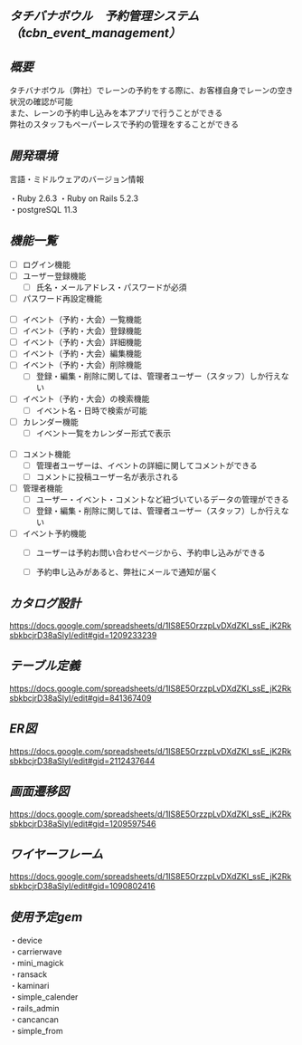 *タチバナボウル　予約管理システム（tcbn_event_management）*
---

*概要*
---
タチバナボウル（弊社）でレーンの予約をする際に、お客様自身でレーンの空き状況の確認が可能  
また、レーンの予約申し込みを本アプリで行うことができる  
弊社のスタッフもペーパーレスで予約の管理をすることができる  

*開発環境*
---
言語・ミドルウェアのバージョン情報

・Ruby 2.6.3
・Ruby on Rails 5.2.3  
・postgreSQL 11.3  

*機能一覧*
---
 - [ ] ログイン機能  
 - [ ] ユーザー登録機能  
   - [ ] 氏名・メールアドレス・パスワードが必須  
 - [ ] パスワード再設定機能  
  
 - [ ] イベント（予約・大会）一覧機能    
 - [ ] イベント（予約・大会）登録機能  
 - [ ] イベント（予約・大会）詳細機能  
 - [ ] イベント（予約・大会）編集機能 
 - [ ] イベント（予約・大会）削除機能  
   - [ ] 登録・編集・削除に関しては、管理者ユーザー（スタッフ）しか行えない  
 - [ ] イベント（予約・大会）の検索機能  
   - [ ] イベント名・日時で検索が可能  
 - [ ] カレンダー機能  
   - [ ] イベント一覧をカレンダー形式で表示  
  
 - [ ] コメント機能  
   - [ ] 管理者ユーザーは、イベントの詳細に関してコメントができる
   - [ ] コメントに投稿ユーザー名が表示される
  
 - [ ] 管理者機能
   - [ ] ユーザー・イベント・コメントなど紐づいているデータの管理ができる
   - [ ] 登録・編集・削除に関しては、管理者ユーザー（スタッフ）しか行えない  

 - [ ] イベント予約機能  
   - [ ] ユーザーは予約お問い合わせページから、予約申し込みができる  
   - [ ] 予約申し込みがあると、弊社にメールで通知が届く  


*カタログ設計*
---
https://docs.google.com/spreadsheets/d/1IS8E5OrzzpLvDXdZKI_ssE_jK2RksbkbcjrD38aSlyI/edit#gid=1209233239

*テーブル定義*
---
https://docs.google.com/spreadsheets/d/1IS8E5OrzzpLvDXdZKI_ssE_jK2RksbkbcjrD38aSlyI/edit#gid=841367409

*ER図*
---
https://docs.google.com/spreadsheets/d/1IS8E5OrzzpLvDXdZKI_ssE_jK2RksbkbcjrD38aSlyI/edit#gid=2112437644

*画面遷移図*
---
https://docs.google.com/spreadsheets/d/1IS8E5OrzzpLvDXdZKI_ssE_jK2RksbkbcjrD38aSlyI/edit#gid=1209597546

*ワイヤーフレーム*
---
https://docs.google.com/spreadsheets/d/1IS8E5OrzzpLvDXdZKI_ssE_jK2RksbkbcjrD38aSlyI/edit#gid=1090802416

*使用予定gem*
---
・device  
・carrierwave  
・mini_magick  
・ransack  
・kaminari  
・simple_calender  
・rails_admin  
・cancancan  
・simple_from  
